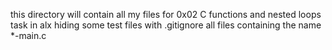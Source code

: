 this directory will contain all my files for 0x02 C functions and nested loops task in alx hiding some test files with .gitignore all files containing the name *-main.c

